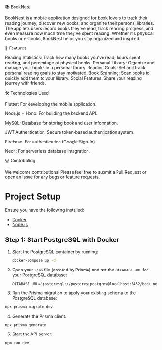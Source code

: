 📚 BookNest
<!-- You can add a logo for your app here -->

BookNest is a mobile application designed for book lovers to track their reading journey, discover new books, and organize their personal libraries. The app lets users record books they've read, track reading progress, and even measure how much time they’ve spent reading. Whether it's physical books or e-books, BookNest helps you stay organized and inspired.

🚀 Features

Reading Statistics: Track how many books you've read, hours spent reading, and percentage of physical books.
Personal Library: Organize and manage your books in a personal library.
Reading Goals: Set and track personal reading goals to stay motivated.
Book Scanning: Scan books to quickly add them to your library.
Social Features: Share your reading journey with friends.


🛠️ Technologies Used

<p>Flutter: For developing the mobile application.</p>
<p>Node.js + Hono: For building the backend API.</p>
<p>MySQL: Database for storing book and user information.</p>
<p>JWT Authentication: Secure token-based authentication system.</p>
<p>Firebase: For authentication (Google Sign-In).</p>
<p>Neon: For serverless database integration.</p>

💻 Contributing
<p>We welcome contributions! Please feel free to submit a Pull Request or open an issue for any bugs or feature requests.</p>


# Project Setup

Ensure you have the following installed:
- [Docker](https://docs.docker.com/get-docker/)
- [Node.js](https://nodejs.org/en/download/)

## Step 1: Start PostgreSQL with Docker

1. Start the PostgreSQL container by running:

   ```bash
   docker-compose up -d
   ```

2. Open your `.env` file (created by Prisma) and set the `DATABASE_URL` for your PostgreSQL database:

   ```env
   DATABASE_URL="postgresql://postgres:postgres@localhost:5432/book_nest"
   ```

3. Run the Prisma migration to apply your existing schema to the PostgreSQL database:

```bash
npx prisma migrate dev
```

4. Generate the Prisma client:

```bash
npx prisma generate
```

5. Start the API server:

```bash
npm run dev
```
